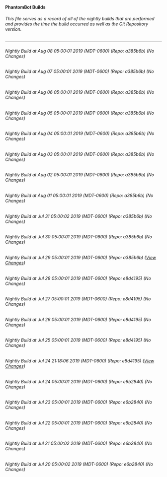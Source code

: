 **PhantomBot Builds**

###### This file serves as a record of all of the nightly builds that are performed and provides the time the build occurred as well as the Git Repository version.
-------------------------------------------------------------------------------------------------------------
###### Nightly Build at Aug 08 05:00:01 2019 (MDT-0600) (Repo: a385b6b) (No Changes)
###### Nightly Build at Aug 07 05:00:01 2019 (MDT-0600) (Repo: a385b6b) (No Changes)
###### Nightly Build at Aug 06 05:00:01 2019 (MDT-0600) (Repo: a385b6b) (No Changes)
###### Nightly Build at Aug 05 05:00:01 2019 (MDT-0600) (Repo: a385b6b) (No Changes)
###### Nightly Build at Aug 04 05:00:01 2019 (MDT-0600) (Repo: a385b6b) (No Changes)
###### Nightly Build at Aug 03 05:00:01 2019 (MDT-0600) (Repo: a385b6b) (No Changes)
###### Nightly Build at Aug 02 05:00:01 2019 (MDT-0600) (Repo: a385b6b) (No Changes)
###### Nightly Build at Aug 01 05:00:01 2019 (MDT-0600) (Repo: a385b6b) (No Changes)
###### Nightly Build at Jul 31 05:00:02 2019 (MDT-0600) (Repo: a385b6b) (No Changes)
###### Nightly Build at Jul 30 05:00:01 2019 (MDT-0600) (Repo: a385b6b) (No Changes)
###### Nightly Build at Jul 29 05:00:01 2019 (MDT-0600) (Repo: a385b6b) ([View Changes](https://github.com/PhantomBot/PhantomBot/compare/e8d4195...a385b6b))
###### Nightly Build at Jul 28 05:00:01 2019 (MDT-0600) (Repo: e8d4195) (No Changes)
###### Nightly Build at Jul 27 05:00:01 2019 (MDT-0600) (Repo: e8d4195) (No Changes)
###### Nightly Build at Jul 26 05:00:01 2019 (MDT-0600) (Repo: e8d4195) (No Changes)
###### Nightly Build at Jul 25 05:00:01 2019 (MDT-0600) (Repo: e8d4195) (No Changes)
###### Nightly Build at Jul 24 21:18:06 2019 (MDT-0600) (Repo: e8d4195) ([View Changes](https://github.com/PhantomBot/PhantomBot/compare/e6b2840...e8d4195))
###### Nightly Build at Jul 24 05:00:01 2019 (MDT-0600) (Repo: e6b2840) (No Changes)
###### Nightly Build at Jul 23 05:00:01 2019 (MDT-0600) (Repo: e6b2840) (No Changes)
###### Nightly Build at Jul 22 05:00:01 2019 (MDT-0600) (Repo: e6b2840) (No Changes)
###### Nightly Build at Jul 21 05:00:02 2019 (MDT-0600) (Repo: e6b2840) (No Changes)
###### Nightly Build at Jul 20 05:00:02 2019 (MDT-0600) (Repo: e6b2840) (No Changes)
